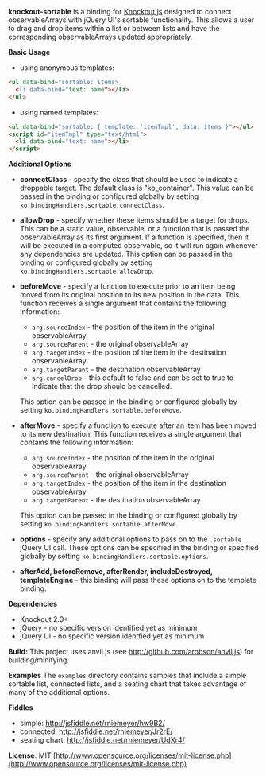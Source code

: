 **knockout-sortable** is a binding for [Knockout.js](http://knockoutjs.com/) designed to connect observableArrays with jQuery UI's sortable functionality.  This allows a user to drag and drop items within a list or between lists and have the corresponding observableArrays updated appropriately.

**Basic Usage**

* using anonymous templates:

```html
<ul data-bind="sortable: items>
  <li data-bind="text: name"></li>
</ul>
```


* using named templates:

```html
<ul data-bind="sortable: { template: 'itemTmpl', data: items }"></ul>
<script id="itemTmpl" type="text/html">
  <li data-bind="text: name"></li>
</script>
```

**Additional Options**

* **connectClass** - specify the class that should be used to indicate a droppable target.  The default class is "ko_container".  This value can be passed in the binding or configured globally by setting `ko.bindingHandlers.sortable.connectClass`.

* **allowDrop** - specify whether these items should be a target for drops.  This can be a static value, observable, or a function that is passed the observableArray as its first argument.  If a function is specified, then it will be executed in a computed observable, so it will run again whenever any dependencies are updated.  This option can be passed in the binding or configured globally by setting `ko.bindingHandlers.sortable.allowDrop`.

* **beforeMove** - specify a function to execute prior to an item being moved from its original position to its new position in the data.  This function receives a single argument that contains the following information:
    * `arg.sourceIndex` - the position of the item in the original observableArray
    * `arg.sourceParent` - the original observableArray
    * `arg.targetIndex` - the position of the item in the destination observableArray
    * `arg.targetParent` - the destination observableArray
    * `arg.cancelDrop` - this default to false and can be set to true to indicate that the drop should be cancelled.

    This option can be passed in the binding or configured globally by setting `ko.bindingHandlers.sortable.beforeMove`.

* **afterMove** - specify a function to execute after an item has been moved to its new destination.  This function receives a single argument that contains the following information:
    * `arg.sourceIndex` - the position of the item in the original observableArray
    * `arg.sourceParent` - the original observableArray
    * `arg.targetIndex` - the position of the item in the destination observableArray
    * `arg.targetParent` - the destination observableArray

    This option can be passed in the binding or configured globally by setting `ko.bindingHandlers.sortable.afterMove`.

* **options** - specify any additional options to pass on to the `.sortable` jQuery UI call.  These options can be specified in the binding or specified globally by setting `ko.bindingHandlers.sortable.options`.

* **afterAdd, beforeRemove, afterRender, includeDestroyed, templateEngine** - this binding will pass these options on to the template binding.

**Dependencies**

* Knockout 2.0+
* jQuery - no specific version identified yet as minimum
* jQuery UI - no specific version identfied yet as minimum

**Build:** This project uses anvil.js (see http://github.com/arobson/anvil.js) for building/minifying.

**Examples** The `examples` directory contains samples that include a simple sortable list, connected lists, and a seating chart that takes advantage of many of the additional options.

**Fiddles**

* simple: http://jsfiddle.net/rniemeyer/hw9B2/
* connected: http://jsfiddle.net/rniemeyer/Jr2rE/
* seating chart: http://jsfiddle.net/rniemeyer/UdXr4/



**License**: MIT [http://www.opensource.org/licenses/mit-license.php](http://www.opensource.org/licenses/mit-license.php)